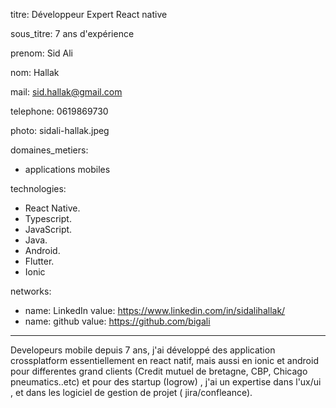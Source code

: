 
titre: Développeur Expert React native

sous_titre: 7 ans d'expérience

prenom: Sid Ali


nom: Hallak

mail: sid.hallak@gmail.com

telephone: 0619869730

photo: sidali-hallak.jpeg

domaines_metiers:
- applications mobiles

technologies:
- React Native.
- Typescript.
- JavaScript.
- Java.
- Android.
- Flutter.
- Ionic

networks:
- name: LinkedIn
  value: https://www.linkedin.com/in/sidalihallak/
- name: github
  value: https://github.com/bigali

---
Developeurs mobile depuis 7 ans, j'ai développé des application crossplatform  essentiellement en react natif, mais aussi en ionic et android pour differentes grand clients (Credit mutuel de bretagne, CBP, Chicago pneumatics..etc) et pour des startup (Iogrow) , j'ai un expertise dans l'ux/ui , et dans les logiciel de gestion de projet ( jira/confleance).

